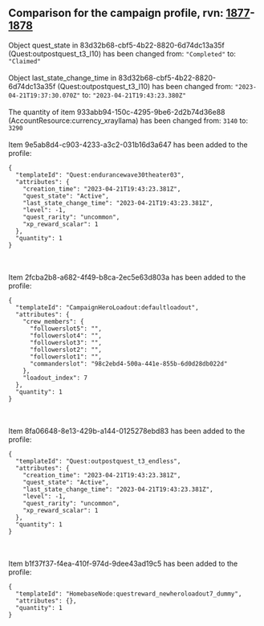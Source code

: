 ## Comparison for the campaign profile, rvn: [1877](https://github.com/PRO100KatYT/FortniteProfileRevisions/tree/main/profiles/campaign/1877%20campaign.json)-[1878](https://github.com/PRO100KatYT/FortniteProfileRevisions/tree/main/profiles/campaign/1878%20campaign.json)

Object quest_state in 83d32b68-cbf5-4b22-8820-6d74dc13a35f (Quest:outpostquest_t3_l10) has been changed from: `"Completed"` to: `"Claimed"`
<br><br>
Object last_state_change_time in 83d32b68-cbf5-4b22-8820-6d74dc13a35f (Quest:outpostquest_t3_l10) has been changed from: `"2023-04-21T19:37:30.070Z"` to: `"2023-04-21T19:43:23.380Z"`
<br><br>
The quantity of item 933abb94-150c-4295-9be6-2d2b74d36e88 (AccountResource:currency_xrayllama) has been changed from: `3140` to: `3290`
<br><br>
Item 9e5ab8d4-c903-4233-a3c2-031b16d3a647 has been added to the profile:

```
{
  "templateId": "Quest:endurancewave30theater03",
  "attributes": {
    "creation_time": "2023-04-21T19:43:23.381Z",
    "quest_state": "Active",
    "last_state_change_time": "2023-04-21T19:43:23.381Z",
    "level": -1,
    "quest_rarity": "uncommon",
    "xp_reward_scalar": 1
  },
  "quantity": 1
}
```

<br><br>
Item 2fcba2b8-a682-4f49-b8ca-2ec5e63d803a has been added to the profile:

```
{
  "templateId": "CampaignHeroLoadout:defaultloadout",
  "attributes": {
    "crew_members": {
      "followerslot5": "",
      "followerslot4": "",
      "followerslot3": "",
      "followerslot2": "",
      "followerslot1": "",
      "commanderslot": "98c2ebd4-500a-441e-855b-6d0d28db022d"
    },
    "loadout_index": 7
  },
  "quantity": 1
}
```

<br><br>
Item 8fa06648-8e13-429b-a144-0125278ebd83 has been added to the profile:

```
{
  "templateId": "Quest:outpostquest_t3_endless",
  "attributes": {
    "creation_time": "2023-04-21T19:43:23.381Z",
    "quest_state": "Active",
    "last_state_change_time": "2023-04-21T19:43:23.381Z",
    "level": -1,
    "quest_rarity": "uncommon",
    "xp_reward_scalar": 1
  },
  "quantity": 1
}
```

<br><br>
Item b1f37f37-f4ea-410f-974d-9dee43ad19c5 has been added to the profile:

```
{
  "templateId": "HomebaseNode:questreward_newheroloadout7_dummy",
  "attributes": {},
  "quantity": 1
}
```

<br><br>
